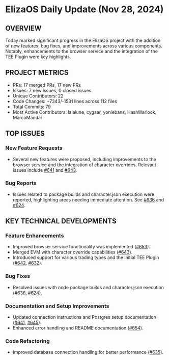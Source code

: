 # ElizaOS Daily Update (Nov 28, 2024)

## OVERVIEW 
Today marked significant progress in the ElizaOS project with the addition of new features, bug fixes, and improvements across various components. Notably, enhancements to the browser service and the integration of the TEE Plugin were key highlights.

## PROJECT METRICS
- PRs: 17 merged PRs, 17 new PRs
- Issues: 7 new issues, 0 closed issues
- Unique Contributors: 22
- Code Changes: +7343/-1531 lines across 112 files
- Total Commits: 79
- Most Active Contributors: lalalune, cygaar, yoniebans, HashWarlock, MarcoMandar

## TOP ISSUES
### New Feature Requests
- Several new features were proposed, including improvements to the browser service and the integration of character overrides. Relevant issues include [#641](https://github.com/elizaos/eliza/issues/641) and [#643](https://github.com/elizaos/eliza/issues/643).

### Bug Reports
- Issues related to package builds and character.json execution were reported, highlighting areas needing immediate attention. See [#636](https://github.com/elizaos/eliza/issues/636) and [#624](https://github.com/elizaos/eliza/issues/624).

## KEY TECHNICAL DEVELOPMENTS
### Feature Enhancements
- Improved browser service functionality was implemented ([#653](https://github.com/elizaos/eliza/pull/653)).
- Merged EVM with character override capabilities ([#643](https://github.com/elizaos/eliza/pull/643)).
- Introduced support for various trading types and the initial TEE Plugin ([#642](https://github.com/elizaos/eliza/pull/642), [#632](https://github.com/elizaos/eliza/pull/632)).

### Bug Fixes
- Resolved issues with node package builds and character.json execution ([#636](https://github.com/elizaos/eliza/pull/636), [#624](https://github.com/elizaos/eliza/pull/624)).

### Documentation and Setup Improvements
- Updated connection instructions and Postgres setup documentation ([#641](https://github.com/elizaos/eliza/pull/641), [#645](https://github.com/elizaos/eliza/pull/645)).
- Enhanced error handling and README documentation ([#654](https://github.com/elizaos/eliza/pull/654)). 

### Code Refactoring
- Improved database connection handling for better performance ([#635](https://github.com/elizaos/eliza/pull/635)).